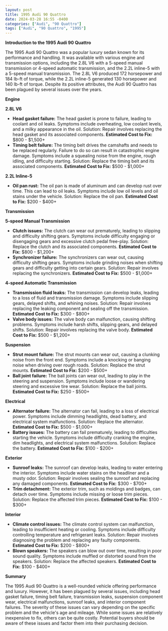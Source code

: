 ```yaml
---
layout: post
title: 1995 Audi 90 Quattro
date: 2024-03-28 16:55 -0400
categories: ["Audi", "90 Quattro"]
tags: ["Audi", "90 Quattro", "1995"]
---
```

**Introduction to the 1995 Audi 90 Quattro**

The 1995 Audi 90 Quattro was a popular luxury sedan known for its performance and handling. It was available with various engine and transmission options, including the 2.8L V6 with a 5-speed manual transmission or 4-speed automatic transmission, and the 2.2L inline-5 with a 5-speed manual transmission. The 2.8L V6 produced 172 horsepower and 184 lb-ft of torque, while the 2.2L inline-5 generated 130 horsepower and 140 lb-ft of torque. Despite its positive attributes, the Audi 90 Quattro has been plagued by several issues over the years.

**Engine**

**2.8L V6**

* **Head gasket failure:** The head gasket is prone to failure, leading to coolant and oil leaks. Symptoms include overheating, low coolant levels, and a milky appearance in the oil. Solution: Repair involves replacing the head gasket and its associated components. **Estimated Cost to Fix:** $800 - $1,500+
* **Timing belt failure:** The timing belt drives the camshafts and needs to be replaced regularly. Failure to do so can result in catastrophic engine damage. Symptoms include a squealing noise from the engine, rough idling, and difficulty starting. Solution: Replace the timing belt and its associated components. **Estimated Cost to Fix:** $500 - $1,000+

**2.2L Inline-5**

* **Oil pan rust:** The oil pan is made of aluminum and can develop rust over time. This can lead to oil leaks. Symptoms include low oil levels and oil stains under the vehicle. Solution: Replace the oil pan. **Estimated Cost to Fix:** $200 - $400+

**Transmission**

**5-speed Manual Transmission**

* **Clutch issues:** The clutch can wear out prematurely, leading to slipping and difficulty shifting gears. Symptoms include difficulty engaging or disengaging gears and excessive clutch pedal free-play. Solution: Replace the clutch and its associated components. **Estimated Cost to Fix:** $800 - $1,200+
* **Synchronizer failure:** The synchronizers can wear out, causing difficulty shifting gears. Symptoms include grinding noises when shifting gears and difficulty getting into certain gears. Solution: Repair involves replacing the synchronizers. **Estimated Cost to Fix:** $500 - $1,000+

**4-speed Automatic Transmission**

* **Transmission fluid leaks:** The transmission can develop leaks, leading to a loss of fluid and transmission damage. Symptoms include slipping gears, delayed shifts, and whining noises. Solution: Repair involves replacing the leaking component and sealing off the transmission. **Estimated Cost to Fix:** $300 - $800+
* **Valve body issues:** The valve body can malfunction, causing shifting problems. Symptoms include harsh shifts, slipping gears, and delayed shifts. Solution: Repair involves replacing the valve body. **Estimated Cost to Fix:** $500 - $1,200+

**Suspension**

* **Strut mount failure:** The strut mounts can wear out, causing a clunking noise from the front end. Symptoms include a knocking or banging noise when driving over rough roads. Solution: Replace the strut mounts. **Estimated Cost to Fix:** $200 - $500+
* **Ball joint failure:** The ball joints can wear out, leading to play in the steering and suspension. Symptoms include loose or wandering steering and excessive tire wear. Solution: Replace the ball joints. **Estimated Cost to Fix:** $250 - $500+

**Electrical**

* **Alternator failure:** The alternator can fail, leading to a loss of electrical power. Symptoms include dimming headlights, dead battery, and electrical system malfunctions. Solution: Replace the alternator. **Estimated Cost to Fix:** $500 - $1,000+
* **Battery issues:** The battery can fail prematurely, leading to difficulties starting the vehicle. Symptoms include difficulty cranking the engine, dim headlights, and electrical system malfunctions. Solution: Replace the battery. **Estimated Cost to Fix:** $100 - $200+

**Exterior**

* **Sunroof leaks:** The sunroof can develop leaks, leading to water entering the interior. Symptoms include water stains on the headliner and a musty odor. Solution: Repair involves sealing the sunroof and replacing any damaged components. **Estimated Cost to Fix:** $300 - $700+
* **Trim detachment:** The exterior trim, such as moldings and badges, can detach over time. Symptoms include missing or loose trim pieces. Solution: Replace the affected trim pieces. **Estimated Cost to Fix:** $100 - $300+

**Interior**

* **Climate control issues:** The climate control system can malfunction, leading to insufficient heating or cooling. Symptoms include difficulty controlling temperature and refrigerant leaks. Solution: Repair involves diagnosing the problem and replacing any faulty components. **Estimated Cost to Fix:** $200 - $800+
* **Blown speakers:** The speakers can blow out over time, resulting in poor sound quality. Symptoms include muffled or distorted sound from the speakers. Solution: Replace the affected speakers. **Estimated Cost to Fix:** $100 - $400+

**Summary**

The 1995 Audi 90 Quattro is a well-rounded vehicle offering performance and luxury. However, it has been plagued by several issues, including head gasket failure, timing belt failure, transmission leaks, suspension component wear, electrical malfunctions, sunroof leaks, and interior component failures. The severity of these issues can vary depending on the specific problem and the vehicle's age and mileage. While some issues are relatively inexpensive to fix, others can be quite costly. Potential buyers should be aware of these issues and factor them into their purchasing decision.
